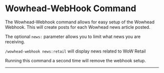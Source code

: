 # Wowhead-WebHook Command

The Wowhead-Webhook command allows for easy setup of the Wowhead Webhook. This will create posts for each Wowhead news article posted.

The optional `news:` parameter allows you to limit what news you are receiving. 

`/wowhead-webhook news:retail` will display news related to WoW Retail

Running this command a second time will remove the webhook setup.

***

